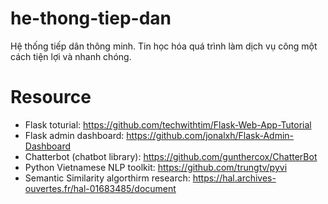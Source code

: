 # he-thong-tiep-dan
Hệ thống tiếp dân thông minh. Tin học hóa quá trình làm dịch vụ công một cách tiện lợi và nhanh chóng.

# Resource
- Flask toturial: https://github.com/techwithtim/Flask-Web-App-Tutorial
- Flask admin dashboard: https://github.com/jonalxh/Flask-Admin-Dashboard
- Chatterbot (chatbot library): https://github.com/gunthercox/ChatterBot
- Python Vietnamese NLP toolkit: https://github.com/trungtv/pyvi
- Semantic Similarity algorthirm research: https://hal.archives-ouvertes.fr/hal-01683485/document
